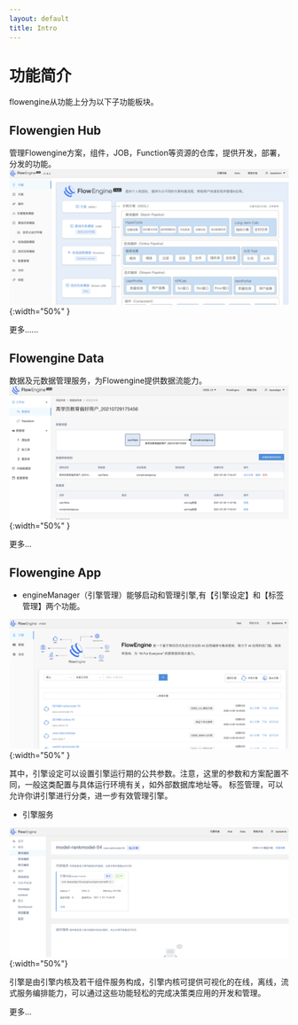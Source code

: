 ```yaml
---
layout: default
title: Intro
---
```


# 功能简介
flowengine从功能上分为以下子功能板块。
## Flowengien Hub 

管理Flowengine方案，组件，JOB，Function等资源的仓库，提供开发，部署，分发的功能。
![struction](../assets/intro-hub.png){:width="50%" }

更多......

## Flowengine Data 

数据及元数据管理服务，为Flowengine提供数据流能力。
![struction](../assets/intro-sds.png){:width="50%" }

更多...


## Flowengine App
 
* engineManager（引擎管理）能够启动和管理引擎,有【引擎设定】和【标签管理】两个功能。

![struction](../assets/fl_intro.png){:width="50%" }

其中，引擎设定可以设置引擎运行期的公共参数。注意，这里的参数和方案配置不同，一般这类配置与具体运行环境有关，如外部数据库地址等。
标签管理，可以允许你讲引擎进行分类，进一步有效管理引擎。

* 引擎服务

![struction](../assets/intro-engine.png){:width="50%"}

引擎是由引擎内核及若干组件服务构成，引擎内核可提供可视化的在线，离线，流式服务编排能力，可以通过这些功能轻松的完成决策类应用的开发和管理。

更多...
